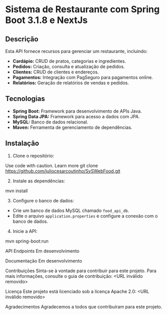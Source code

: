 # Sistema de Restaurante com Spring Boot 3.1.8 e NextJs

## Descrição

Esta API fornece recursos para gerenciar um restaurante, incluindo:

* **Cardápio:** CRUD de pratos, categorias e ingredientes.
* **Pedidos:** Criação, consulta e atualização de pedidos.
* **Clientes:** CRUD de clientes e endereços.
* **Pagamentos:** Integração com PagSeguro para pagamentos online.
* **Relatórios:** Geração de relatórios de vendas e pedidos.

## Tecnologias

* **Spring Boot:** Framework para desenvolvimento de APIs Java.
* **Spring Data JPA:** Framework para acesso a dados com JPA.
* **MySQL:** Banco de dados relacional.
* **Maven:** Ferramenta de gerenciamento de dependências.

## Instalação

1. Clone o repositório:

Use code with caution. Learn more
git clone https://github.com/juliocesarcoutinho/SySWebFood.git


2. Instale as dependências:

mvn install


3. Configure o banco de dados:

* Crie um banco de dados MySQL chamado `food_api_db`.
* Edite o arquivo `application.properties` e configure a conexão com o banco de dados.

4. Inicie a API:

mvn spring-boot:run

API Endpoints 
Em desenvolvimento

Documentação 
Em desenvolvimento

Contribuições
Sinta-se à vontade para contribuir para este projeto. Para mais informações, consulte o guia de contribuição: <URL inválido removido>

Licença
Este projeto está licenciado sob a licença Apache 2.0: <URL inválido removido>

Agradecimentos
Agradecemos a todos que contribuíram para este projeto.
